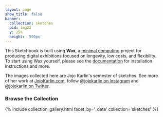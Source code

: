 ```yaml
---
layout: page
show_title: false
banner:
  collection: sketches
  pid: img22
  y: 25%
  height: '500px'
---
```


This Sketchbook is built using __Wax__, a [minimal computing](http://go-dh.github.io/mincomp/) project for producing digital exhibitions focused on longevity, low costs, and flexibility. To start using Wax yourself, please see the [documentation](https://minicomp.github.io/wiki/#/wax/) for installation instructions and more.

The images collected here are Jojo Karlin's semester of sketches. See more of her work at [JojoKarlin.com](https://jojokarlin.com), follow [@jojokarlin on Instagram](https://www.instagram.com/jojokarlin/) and [@jojokarlin on Twitter](https://mobile.twitter.com/jojokarlin/).

### Browse the Collection

{% include collection_gallery.html facet_by='_date' collection='sketches' %}

